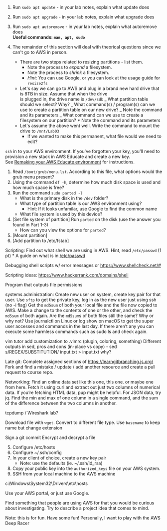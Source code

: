 1. Run `sudo apt update` - in your lab notes, explain what update does
2. Run `sudo apt upgrade` - in your lab notes, explain what upgrade does
3. Run `sudo apt autoremove` - in your lab notes, explain what autoremove does  
   **Useful commands: `man, apt, sudo`**

4. The remainder of this section will deal with theorical questions since we can't go to AWS in person.
   - There are two steps related to resizing partitions - list them.
     - Note the process to _expand_ a filesystem.
     - Note the process to _shrink_ a filesystem.
     - _Hint_: You can use Google, or you can look at the usage guide for `resize2fs`
   - Let's say we can go to AWS and plug in a brand new hard drive that is 8TB in size. Assume that when the drive  
     is plugged in, the drive name is `/dev/sdb`
     _ What partition table should we select? Why?
     _ What command(s) / program(s) can we use to create a partition table on our new drive?
     _ Note the command and its parameters
     _ What command can we use to create a filesystem on our partition? \* Note the command and its parameters
   - Let's assume the above went well. Write the command to mount the drive to `/mnt/Lab03`
     - If we wanted to make this permanent, what file would we need to edit?

`ssh` in to your AWS environment. If you've forgotten your key, you'll need to provision a new stack in AWS Educate and create a new key.  
See [Remaking your AWS Educate environment](../../..) for instructions.

1. Read `/boot/grub/menu.lst`. According to this file, what options would the grub menu present?
2. Using the command `df -h`, determine how much disk space is used and how much space is free?
3. Run the command `sudo parted -l`
   - What is the primary disk in the `/dev` folder?
   - What type of partition table is our AWS environment using?
     - Hint: If it looks unfamilar, use Google to find the common name
   - What file system is used by this device?
4. [Set file system of partition] Run `parted` on the disk (use the answer you found in Part 1-3)
   - How can you view the options for `parted`?
5. [Mount partition]
6. [Add partition to /etc/fstab]

Scripting:
Find out what shell we are using in AWS. Hint, read `/etc/passwd` (1 pt) \* A guide on what is in [/etc/passwd](http://www.linfo.org/etc_passwd.html)

Debugging shell scripts w/ error messages or https://www.shellcheck.net/#

Scripting ideas: https://www.hackerrank.com/domains/shell

Program that outputs file permissions

systems administration:
Create new user on system, create key pair for that user. Use `sftp` to get the private key, log in as the new user just using ssh (no -i flag)
Get the `md5sum` of both your local file and the file now copied to AWS. Make a change to the contents of one or the other, and check the `md5sum` of both again. Are the `md5sum`s of both files still the same? Why or why not?
Use journalctl on Linux or log show on macOS to get the super user accesses and commands in the last day. If there aren’t any you can execute some harmless commands such as sudo ls and check again.

vim tutor
add customization to .vimrc (plugin, coloring, something)
Different outputs in sed, pros and cons (in-place vs copy) - sed s/REGEX/SUBSTITUTION/ input.txt > input.txt why?

Late git:
Complete assigned sections of https://learngitbranching.js.org/
Fork and find a mistake / update / add another resource and create a pull request to course repo.

Networking:
Find an online data set like this one, this one. or maybe one from here. Fetch it using curl and extract out just two columns of numerical data. If you’re fetching HTML data, pup might be helpful. For JSON data, try jq. Find the min and max of one column in a single command, and the sum of the difference between the two columns in another.

tcpdump / Wireshark lab?

Download file with `wget`. Convert to different file type. Use `basename` to keep name but change extension

Sign a git commit
Encrypt and decrypt a file

5. Configure /etc/hosts
6. Configure ~/.ssh/config
7. In your client of choice, create a new key pair
   - Note: use the defaults (ie. ~/.ssh/id_rsa)
8. Copy your public key into the `authorized_keys` file on your AWS system.
9. SSH from your local machine to the AWS machine

c:\Windows\System32\Drivers\etc\hosts

Use your AWS portal, or just use Google.

Find something that people are using AWS for that you would be curious about investigating. Try to describe a project idea that comes to mind.

Note: this is for fun. Have some fun! Personally, I want to play with the AWS Deep Racer
